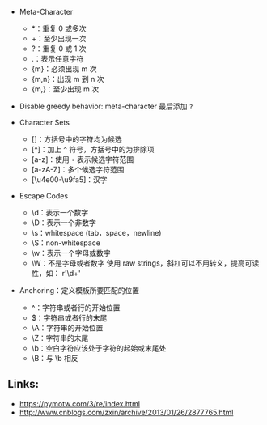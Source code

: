 - Meta-Character
    - *：重复 0 或多次
    - +：至少出现一次
    - ?：重复 0 或 1 次
    - .：表示任意字符
    - {m}：必须出现 m 次
    - {m,n}：出现 m 到 n 次
    - {m,}：至少出现 m 次

- Disable greedy behavior: meta-character 最后添加 `?`

- Character Sets
    - []：方括号中的字符均为候选
    - [^]：加上 `^` 符号，方括号中的为排除项
    - [a-z]：使用 `-` 表示候选字符范围
    - [a-zA-Z]：多个候选字符范围
    - [\u4e00-\u9fa5]：汉字

- Escape Codes
    - \d：表示一个数字
    - \D：表示一个非数字
    - \s：whitespace (tab，space，newline)
    - \S：non-whitespace
    - \w：表示一个字母或数字
    - \W：不是字母或者数字
使用 raw strings，斜杠可以不用转义，提高可读性，如： r'\d+'

- Anchoring：定义模板所要匹配的位置
    - ^：字符串或者行的开始位置
    - $：字符串或者行的末尾
    - \A：字符串的开始位置
    - \Z：字符串的末尾
    - \b：空白字符应该处于字符的起始或末尾处
    - \B：与 \b 相反

## Links:
- https://pymotw.com/3/re/index.html
- http://www.cnblogs.com/zxin/archive/2013/01/26/2877765.html